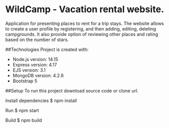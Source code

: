 # WildCamp - Vacation rental website.

Application for presenting places to rent for a trip stays.
The website allows to create a user profile by registering, and then adding, editing, deleting campgrounds. It also provide option of reviewing other places and rating based on the number of stars.

##Technologies
Project is created with:

- Node.js version: 14.15
- Express version: 4.17
- EJS version: 3.1
- MongoDB version: 4.2.6
- Bootstrap 5

##Setup
To run this project download source code or clone url.

Install dependencies
$ npm install

Run
$ npm start

Build
$ npm build

